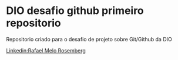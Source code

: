 # DIO desafio github primeiro repositorio
Repositorio criado para o desafio de projeto sobre Git/Github da DIO

[Linkedin:Rafael Melo Rosemberg](https://www.linkedin.com/in/rafael-melo-020201198/)
